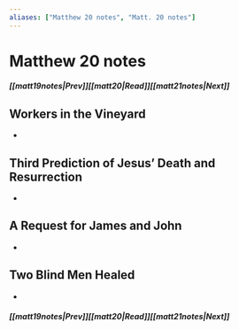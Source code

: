 ```yaml
---
aliases: ["Matthew 20 notes", "Matt. 20 notes"]
---
```

# Matthew 20 notes
##### <span class=arrow-left></span>[[matt19notes|Prev]]<span class=navigation-separator></span>[[matt20|Read]]<span class=navigation-separator></span>[[matt21notes|Next]]<span class=arrow-right></span>
## Workers in the Vineyard
- 
## Third Prediction of Jesus’ Death and Resurrection
- 
## A Request for James and John
- 
## Two Blind Men Healed
- 
##### <span class=arrow-left></span>[[matt19notes|Prev]]<span class=navigation-separator></span>[[matt20|Read]]<span class=navigation-separator></span>[[matt21notes|Next]]<span class=arrow-right></span>